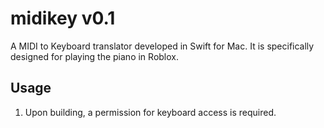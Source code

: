 # midikey v0.1
A MIDI to Keyboard translator developed in Swift for Mac. It is specifically designed for playing the piano in Roblox.

## Usage
1. Upon building, a permission for keyboard access is required.
